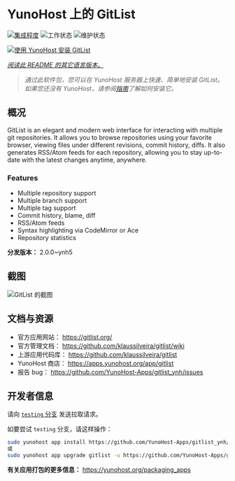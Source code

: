 <!--
注意：此 README 由 <https://github.com/YunoHost/apps/tree/master/tools/readme_generator> 自动生成
请勿手动编辑。
-->

# YunoHost 上的 GitList

[![集成程度](https://dash.yunohost.org/integration/gitlist.svg)](https://ci-apps.yunohost.org/ci/apps/gitlist/) ![工作状态](https://ci-apps.yunohost.org/ci/badges/gitlist.status.svg) ![维护状态](https://ci-apps.yunohost.org/ci/badges/gitlist.maintain.svg)

[![使用 YunoHost 安装 GitList](https://install-app.yunohost.org/install-with-yunohost.svg)](https://install-app.yunohost.org/?app=gitlist)

*[阅读此 README 的其它语言版本。](./ALL_README.md)*

> *通过此软件包，您可以在 YunoHost 服务器上快速、简单地安装 GitList。*  
> *如果您还没有 YunoHost，请参阅[指南](https://yunohost.org/install)了解如何安装它。*

## 概况

GitList is an elegant and modern web interface for interacting with multiple git repositories. It allows you to browse repositories using your favorite browser, viewing files under different revisions, commit history, diffs. It also generates RSS/Atom feeds for each repository, allowing you to stay up-to-date with the latest changes anytime, anywhere.

### Features

- Multiple repository support
- Multiple branch support
- Multiple tag support
- Commit history, blame, diff
- RSS/Atom feeds
- Syntax highlighting via CodeMirror or Ace
- Repository statistics


**分发版本：** 2.0.0~ynh5

## 截图

![GitList 的截图](./doc/screenshots/screenshot.png)

## 文档与资源

- 官方应用网站： <https://gitlist.org/>
- 官方管理文档： <https://github.com/klaussilveira/gitlist/wiki>
- 上游应用代码库： <https://github.com/klaussilveira/gitlist>
- YunoHost 商店： <https://apps.yunohost.org/app/gitlist>
- 报告 bug： <https://github.com/YunoHost-Apps/gitlist_ynh/issues>

## 开发者信息

请向 [`testing` 分支](https://github.com/YunoHost-Apps/gitlist_ynh/tree/testing) 发送拉取请求。

如要尝试 `testing` 分支，请这样操作：

```bash
sudo yunohost app install https://github.com/YunoHost-Apps/gitlist_ynh/tree/testing --debug
或
sudo yunohost app upgrade gitlist -u https://github.com/YunoHost-Apps/gitlist_ynh/tree/testing --debug
```

**有关应用打包的更多信息：** <https://yunohost.org/packaging_apps>
